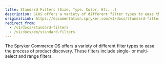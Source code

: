 ```yaml
---
title: Standard Filters (Size, Type, Color, Etc...)
description: SCOS offers a variety of different filter types to ease the process of product discovery. These filters include single- or multi-select and range filters.
originalLink: https://documentation.spryker.com/v1/docs/standard-filters
redirect_from:
  - /v1/docs/standard-filters
  - /v1/docs/en/standard-filters
---
```


The Spryker Commerce OS offers a variety of different filter types to ease the process of product discovery. These filters include single- or multi-select and range filters.



